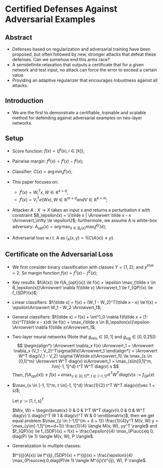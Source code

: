 # Certified Defenses Against Adversarial Examples

## Abstract

- Defenses based on regularization and adversarial training have been proposed, but often followed  by new, stronger attacks that defeat these defenses. Can we somehow end this arms race?
- A semidefinite relaxation that outputs a certificate that for a given network and test input, no attack can force the error to exceed a certain value.
- Providing an adaptive regularizer that encourages robustness against all attacks.

## Introduction

- We are the first to demonstrate a certifiable, trainable and scalable method for defending against adversarial examples on two-layer networks.

## Setup

- Score function: $f(s) = \{f^i(s), i \in [k]\}$;
- Pairwise margin: $f^{ij}(x) = f^i(x) - f^j(x)$;
- Classifier: $C(x) = \arg\min_i f^i(x)$;

- This paper focuses on:
  - $f^i(x) = W^T_i x, W \in \mathbb{R}^{k \times d}$;
  - $f^i(x) = V^T_i \sigma(Wx), W \in \mathbb{R}^{m \times d} and V \in \mathbb{R}^{k \times m}$;
- Attacker $A: X \rightarrow X$ takes an input x and returns  a perturbation $\tilde x$ with constraint $B_\epsilon(x) = \{\tilde x | \Arrowvert \tilde x - x \Arrowvert_\infty \le \epsilon\}$; furthermore, we assume A is white-box adversary: $A_{opt}(x) = \arg\max_{\tilde x \in B_\epsilon(x)}\max_i f^{iy}(\tilde x)$;
- Adversarial loss w.r.t. A as $l_A(x, y) = 1\{C(A(x)) \ne y\}$.

## Certificate on the Adversarial Loss

- We first consider binary classification with classes $Y = \{1, 2\}$; and $y^{true} = 2$. So margin function $f(x) = f^1(x) - f^2(x)$;

- Key results: $f(A(x)) \le f(A_{opt}(x)) \le f(x) + \epsilon \max_{\tilde x \in B_\epsilon(x)}\Arrowvert \nabla f(\tilde x) \Arrowvert_1 \le f_{QP}(x) \le f_{SDP}(x)$;

- Linear classifiers: $f(\tilde x) = f(x) + (W_1 - W_2)^T(\tilde x - x) \le f(x) + \epsilon\Arrowvert W_1 - W_2 \Arrowvert_1$;

- General classifiers: $f(\tilde x) = f(x) + \int^1_0 \nabla f(t\tilde x + (1-t)x)^T(\tilde x - x)dt \le f(x) + \max_{\tilde x \in B_\epsilon(x)}\epsilon \Arrowvert \nabla f(\tilde x)\Arrowvert_1$;

- Two-layer neural networks (Note that $g_{relu} \in [0, 1]$ and $g_{sig} \in [0, 0.25]$):
  $$
  \begin{align*}
  \Arrowvert \nabla_x f(x) \Arrowvert_1 
  = \Arrowvert \nabla_x (V_1 - V_2)^T\sigma(Wx)\Arrowvert_1
  \end{align*}
  = \Arrowvert W^T diag(V_1 - V_2) \sigma'(W\tilde x)\Arrowvert_1\\
  \le \max_{s \in [0,1]^m} \Arrowvert W^T diag(v) s\Arrowvert_1
  = \max_{s\in[0,1]^m, t\in[-1, 1]^d} t^T W^T diag(v) s
  $$
  Then, $f(A_{opt}(x)) \le f(x) + \epsilon \max_{s\in[0,1]^m, t\in[-1, 1]^d} t^T W^T diag(v) s := f_{QP}(x)$

- $\max_{s \in [-1, 1]^m, t \in[-1, 1]^d} \frac{1}{2} t^T W^T diag(v)(\vec 1 + s)$;

  Let $y := [1,t,s]^T$

  $M(v, W) = \begin{bmatrix} 0 & 0 & 1^T W^T diag(v)\\ 0 & 0 & W^T diag(v) \\ diag(v)^T W 1 & diag(v)^T W & 0 \end{bmatrix}$, then we get equal problem $\max_{y \in [-1,1]^{m + d + 1}} \frac{1}{4}y^T M(v, W) y = \max_{y\in[-1,1]^{m+d+1}} \frac{1}{4} \langle M(v, W), yy^T \rangle$ and $f_{QP}(x) \le f_{SDP}(x) = f(x) + \frac{\epsilon}{4} \max_{P\succeq 0, diag(P) \le 1} \langle M(v, W), P \rangle$. 

- Generalization to multiple classes:

  $f^{ij}(A(x)) \le f^{ij}_{SDP}(x) = f^{ij}(x) + \frac{\epsilon}{4} \max_{P\succeq 0,diag(P)\le 1} \langle M^{ij}(V^{ij}, W), P \rangle$.

  